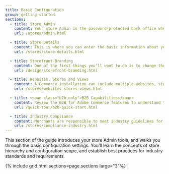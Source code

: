 ```yaml
---
title: Basic Configuration
group: getting-started
sections:
  - title: Store Admin
    content: Your store Admin is the password-protected back office where you can set up products, promotions, manage orders, and perform other administrative tasks.
    url: /stores/admin.html

  - title: Store Details
    content: This is where you can enter the basic information about your store, including the store name and address, contacts, language, and currency.
    url: /stores/store-details.html

  - title: Storefront Branding
    content: One of the first things you’ll want to do is to change the logo in the header, and upload a favicon for the browser. You’ll also learn how to update the copyright notice in the footer, and how to use the store demo notice.
    url: /design/storefront-branding.html

  - title: Websites, Stores and Views
    content: A Commerce installation can include multiple websites, stores, and views in different languages, all managed from the same Admin.
    url: /stores/websites-stores-views.html

  - title: <span class="b2b-only">B2B Capabilities</span>
    content: Review the B2B for Adobe Commerce features to understand the B2B tools, best practices, and how to configure them for your website.
    url: /quick-tour/b2b-quick-start.html

  - title: Industry Compliance
    content: Merchants are responsible to meet industry guidelines for maintaining a secure environment, and to meet the legal requirements and best practices for online merchants in their jurisdiction.
    url: /stores/compliance-industry.html
---
```


This section of the guide introduces your store Admin tools, and walks you through the basic configuration settings. You’ll learn the concepts of store hierarchy and configuration scope, and establish best practices for industry standards and requirements.

{% include grid.html sections=page.sections large="3"%}
